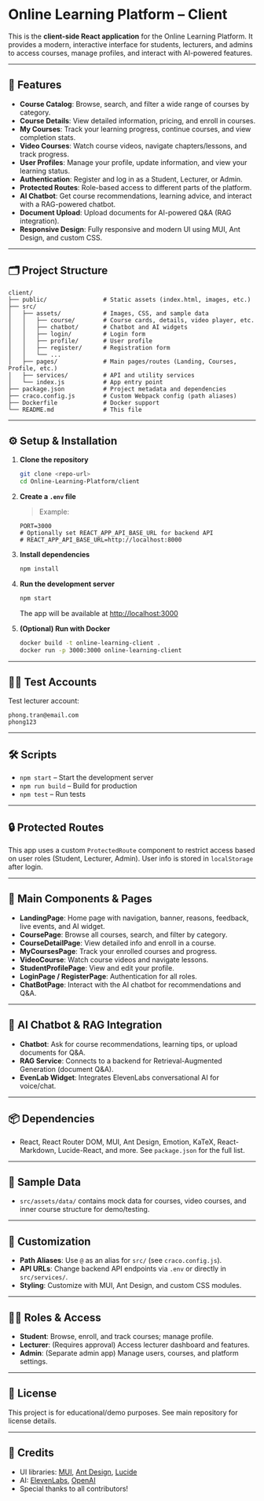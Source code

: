 # Online Learning Platform – Client

This is the **client-side React application** for the Online Learning Platform. It provides a modern, interactive interface for students, lecturers, and admins to access courses, manage profiles, and interact with AI-powered features.

---

## 🚀 Features

- **Course Catalog**: Browse, search, and filter a wide range of courses by category.
- **Course Details**: View detailed information, pricing, and enroll in courses.
- **My Courses**: Track your learning progress, continue courses, and view completion stats.
- **Video Courses**: Watch course videos, navigate chapters/lessons, and track progress.
- **User Profiles**: Manage your profile, update information, and view your learning status.
- **Authentication**: Register and log in as a Student, Lecturer, or Admin.
- **Protected Routes**: Role-based access to different parts of the platform.
- **AI Chatbot**: Get course recommendations, learning advice, and interact with a RAG-powered chatbot.
- **Document Upload**: Upload documents for AI-powered Q&A (RAG integration).
- **Responsive Design**: Fully responsive and modern UI using MUI, Ant Design, and custom CSS.

---

## 🗂️ Project Structure

```
client/
├── public/                # Static assets (index.html, images, etc.)
├── src/
│   ├── assets/            # Images, CSS, and sample data
│   │   ├── course/        # Course cards, details, video player, etc.
│   │   ├── chatbot/       # Chatbot and AI widgets
│   │   ├── login/         # Login form
│   │   ├── profile/       # User profile
│   │   ├── register/      # Registration form
│   │   └── ...
│   ├── pages/             # Main pages/routes (Landing, Courses, Profile, etc.)
│   ├── services/          # API and utility services
│   └── index.js           # App entry point
├── package.json           # Project metadata and dependencies
├── craco.config.js        # Custom Webpack config (path aliases)
├── Dockerfile             # Docker support
└── README.md              # This file
```

---

## ⚙️ Setup & Installation

1. **Clone the repository**

   ```bash
   git clone <repo-url>
   cd Online-Learning-Platform/client
   ```

2. **Create a `.env` file**

   > Example:

   ```env
   PORT=3000
   # Optionally set REACT_APP_API_BASE_URL for backend API
   # REACT_APP_API_BASE_URL=http://localhost:8000
   ```

3. **Install dependencies**

   ```bash
   npm install
   ```

4. **Run the development server**

   ```bash
   npm start
   ```

   The app will be available at [http://localhost:3000](http://localhost:3000)

5. **(Optional) Run with Docker**
   ```bash
   docker build -t online-learning-client .
   docker run -p 3000:3000 online-learning-client
   ```

---

## 🧑‍💻 Test Accounts

Test lecturer account:

```
phong.tran@email.com
phong123
```

---

## 🛠️ Scripts

- `npm start` – Start the development server
- `npm run build` – Build for production
- `npm test` – Run tests

---

## 🔒 Protected Routes

This app uses a custom `ProtectedRoute` component to restrict access based on user roles (Student, Lecturer, Admin). User info is stored in `localStorage` after login.

---

## 🧩 Main Components & Pages

- **LandingPage**: Home page with navigation, banner, reasons, feedback, live events, and AI widget.
- **CoursePage**: Browse all courses, search, and filter by category.
- **CourseDetailPage**: View detailed info and enroll in a course.
- **MyCoursesPage**: Track your enrolled courses and progress.
- **VideoCourse**: Watch course videos and navigate lessons.
- **StudentProfilePage**: View and edit your profile.
- **LoginPage / RegisterPage**: Authentication for all roles.
- **ChatBotPage**: Interact with the AI chatbot for recommendations and Q&A.

---

## 🤖 AI Chatbot & RAG Integration

- **Chatbot**: Ask for course recommendations, learning tips, or upload documents for Q&A.
- **RAG Service**: Connects to a backend for Retrieval-Augmented Generation (document Q&A).
- **EvenLab Widget**: Integrates ElevenLabs conversational AI for voice/chat.

---

## 📦 Dependencies

- React, React Router DOM, MUI, Ant Design, Emotion, KaTeX, React-Markdown, Lucide-React, and more. See `package.json` for the full list.

---

## 📁 Sample Data

- `src/assets/data/` contains mock data for courses, video courses, and inner course structure for demo/testing.

---

## 📝 Customization

- **Path Aliases**: Use `@` as an alias for `src/` (see `craco.config.js`).
- **API URLs**: Change backend API endpoints via `.env` or directly in `src/services/`.
- **Styling**: Customize with MUI, Ant Design, and custom CSS modules.

---

## 🧑‍🏫 Roles & Access

- **Student**: Browse, enroll, and track courses; manage profile.
- **Lecturer**: (Requires approval) Access lecturer dashboard and features.
- **Admin**: (Separate admin app) Manage users, courses, and platform settings.

---

## 📄 License

This project is for educational/demo purposes. See main repository for license details.

---

## 🙏 Credits

- UI libraries: [MUI](https://mui.com/), [Ant Design](https://ant.design/), [Lucide](https://lucide.dev/)
- AI: [ElevenLabs](https://elevenlabs.io/), [OpenAI](https://openai.com/)
- Special thanks to all contributors!
